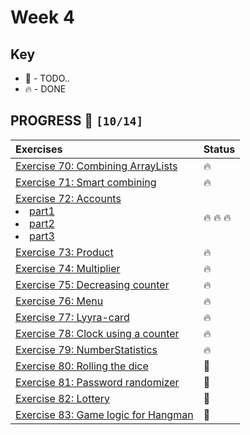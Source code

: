 # Week 4

## Key

*   🚧 - TODO..
*   🔥 - DONE

## PROGRESS 🚀 `[10/14]`

| Exercises  | Status    |
| :------------- | :------------- |
| [Exercise 70: Combining ArrayLists](./Exercise70/CombiningArrayLists.java) | 🔥 |
| [Exercise 71: Smart combining](./Exercise71/SmartCombining.java) | 🔥 |
| [Exercise 72: Accounts](./Exercise72/) <li>[part1](./Exercise72/ex72-1/Account.java)</li><li>[part2](./Exercise72/ex72-2/Account.java)</li><li>[part3](./Exercise72/ex72-3/Account.java)</li> | 🔥 🔥 🔥 |
| [Exercise 73: Product](./Exercise73/Product.java) | 🔥 |
| [Exercise 74: Multiplier](./Exercise74/Multiplier.java) | 🔥 |
| [Exercise 75: Decreasing counter](./Exercise75/DecreasingCounter.java) | 🔥 |
| [Exercise 76: Menu](./Exercise76/Menu.java) | 🔥 |
| [Exercise 77: Lyyra-card](./Exercise77/LyyraCard.java) | 🔥 |
| [Exercise 78: Clock using a counter](./Exercise78/BoundedCounter.java) | 🔥 |
| [Exercise 79: NumberStatistics](./Exercise79/NumberStatistics.java) | 🔥 |
| [Exercise 80: Rolling the dice](./Exercise80/.java) | 🚧 |
| [Exercise 81: Password randomizer](./Exercise81/.java) | 🚧 |
| [Exercise 82: Lottery](./Exercise82/.java) | 🚧 |
| [Exercise 83: Game logic for Hangman](./Exercise83/.java) | 🚧 |
